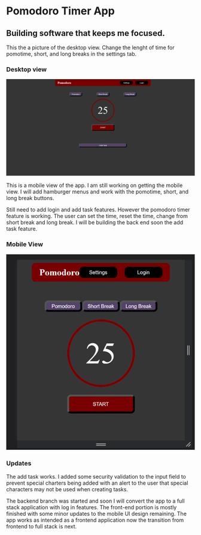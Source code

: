 # Pomodoro Timer App

## Building software that keeps me focused. 

This the a picture of the desktop view. Change the lenght of time for pomotime, short, and long breaks in the settings tab.  

### Desktop view
![appPhoto](./public/1.PNG)

This is a mobile view of the app. I am still working on getting the mobile view. I will add hamburger menus and work with the pomotime, short, and long break buttons. 

Still need to add login and add task features. However the pomodoro timer feature is working. The user can set the time, reset the time, change from short break and long break. I will be building the back end soon the add task feature.  

### Mobile View
![mobileView](./public/2.PNG)


### Updates

The add task works. I added some security validation to the input field to prevent special charters being added with an alert to the user that special characters may not be used when creating tasks. 

The backend branch was started and soon I will convert the app to a full stack application with log in features. The front-end portion is mostly finished with some minor updates to the mobile UI design remaining. The app works as intended as a frontend application now the transition from frontend to full stack is next. 
